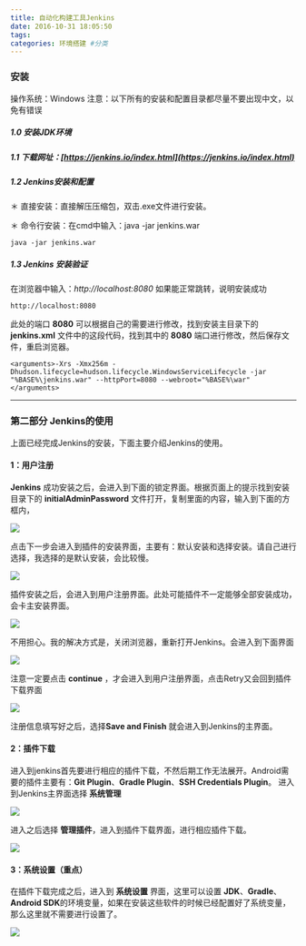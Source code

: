```yaml
---
title: 自动化构建工具Jenkins
date: 2016-10-31 18:05:50
tags:
categories: 环境搭建 #分类
---
```


### 安装
操作系统：Windows
注意：以下所有的安装和配置目录都尽量不要出现中文，以免有错误

##### 1.0 安装JDK环境

##### 1.1 下载网址：[https://jenkins.io/index.html](https://jenkins.io/index.html)

##### 1.2 Jenkins安装和配置

＊ 直接安装：直接解压压缩包，双击.exe文件进行安装。

＊ 命令行安装：在cmd中输入：java -jar jenkins.war

    java -jar jenkins.war
          
##### 1.3 **Jenkins** 安装验证

在浏览器中输入：*http://localhost:8080* 如果能正常跳转，说明安装成功

    http://localhost:8080

此处的端口 **8080** 可以根据自己的需要进行修改，找到安装主目录下的 **jenkins.xml** 文件中的这段代码，找到其中的 **8080** 端口进行修改，然后保存文件，重启浏览器。

    <arguments>-Xrs -Xmx256m -Dhudson.lifecycle=hudson.lifecycle.WindowsServiceLifecycle -jar "%BASE%\jenkins.war" --httpPort=8080 --webroot="%BASE%\war"</arguments>

---
### 第二部分 Jenkins的使用
上面已经完成Jenkins的安装，下面主要介绍Jenkins的使用。


#### 1：用户注册
**Jenkins** 成功安装之后，会进入到下面的锁定界面。根据页面上的提示找到安装目录下的 **initialAdminPassword** 文件打开，复制里面的内容，输入到下面的方框内，

![](http://i.imgur.com/ER5U0is.png)

点击下一步会进入到插件的安装界面，主要有：默认安装和选择安装。请自己进行选择，我选择的是默认安装，会比较慢。

![](http://i.imgur.com/aVemMoL.png)

插件安装之后，会进入到用户注册界面。此处可能插件不一定能够全部安装成功，会卡主安装界面。

![](http://i.imgur.com/UnW2IqV.png)

不用担心。我的解决方式是，关闭浏览器，重新打开Jenkins。会进入到下面界面

![](http://i.imgur.com/myb4x4F.png)

注意一定要点击 **continue** ，才会进入到用户注册界面，点击Retry又会回到插件下载界面

![](http://i.imgur.com/hdaGxc9.png)

注册信息填写好之后，选择**Save and Finish** 就会进入到Jenkins的主界面。

#### 2：插件下载
进入到jenkins首先要进行相应的插件下载，不然后期工作无法展开。Android需要的插件主要有：**Git Plugin**、**Gradle Plugin**、**SSH Credentials Plugin**。 进入到Jenkins主界面选择 **系统管理** 

![](http://i.imgur.com/NsUi08u.png)

进入之后选择 **管理插件**，进入到插件下载界面，进行相应插件下载。

![](http://i.imgur.com/37JT32x.png)

#### 3：系统设置（重点）
在插件下载完成之后，进入到 **系统设置** 界面，这里可以设置 **JDK**、**Gradle**、**Android SDK**的环境变量，如果在安装这些软件的时候已经配置好了系统变量，那么这里就不需要进行设置了。

![](http://i.imgur.com/tPPMXfJ.png)

